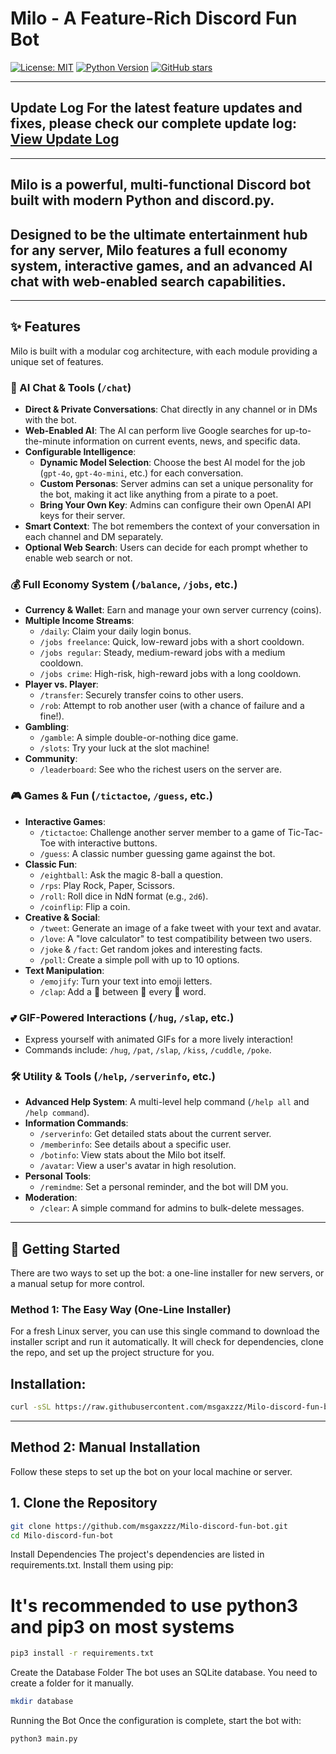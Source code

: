 # Milo - A Feature-Rich Discord Fun Bot

[![License: MIT](https://img.shields.io/badge/License-MIT-green.svg)](https://opensource.org/licenses/MIT)
[![Python Version](https://img.shields.io/badge/Python-3.7%2B-blue.svg)](https://www.python.org/downloads/release/python-3110/)
[![GitHub stars](https://img.shields.io/github/stars/msgaxzzz/Milo-discord-fun-bot.svg?style=social&label=Star)](https://github.com/msgaxzzz/Milo-discord-fun-bot/stargazers)

---
## Update Log For the latest feature updates and fixes, please check our complete update log: [View Update Log](https://github.com/msgaxzzz/Milo-discord-fun-bot/blob/main/CHANGELOG.md)

---

## Milo is a powerful, multi-functional Discord bot built with modern Python and discord.py.  
## Designed to be the ultimate entertainment hub for any server, Milo features a full economy system, interactive games, and an advanced AI chat with web-enabled search capabilities.

---
## ✨ Features

Milo is built with a modular cog architecture, with each module providing a unique set of features.

### 🤖 AI Chat & Tools (`/chat`)
- **Direct & Private Conversations**: Chat directly in any channel or in DMs with the bot.
- **Web-Enabled AI**: The AI can perform live Google searches for up-to-the-minute information on current events, news, and specific data.
- **Configurable Intelligence**:
  - **Dynamic Model Selection**: Choose the best AI model for the job (`gpt-4o`, `gpt-4o-mini`, etc.) for each conversation.
  - **Custom Personas**: Server admins can set a unique personality for the bot, making it act like anything from a pirate to a poet.
  - **Bring Your Own Key**: Admins can configure their own OpenAI API keys for their server.
- **Smart Context**: The bot remembers the context of your conversation in each channel and DM separately.
- **Optional Web Search**: Users can decide for each prompt whether to enable web search or not.

### 💰 Full Economy System (`/balance`, `/jobs`, etc.)
- **Currency & Wallet**: Earn and manage your own server currency (coins).
- **Multiple Income Streams**:
  - `/daily`: Claim your daily login bonus.
  - `/jobs freelance`: Quick, low-reward jobs with a short cooldown.
  - `/jobs regular`: Steady, medium-reward jobs with a medium cooldown.
  - `/jobs crime`: High-risk, high-reward jobs with a long cooldown.
- **Player vs. Player**:
  - `/transfer`: Securely transfer coins to other users.
  - `/rob`: Attempt to rob another user (with a chance of failure and a fine!).
- **Gambling**:
  - `/gamble`: A simple double-or-nothing dice game.
  - `/slots`: Try your luck at the slot machine!
- **Community**:
  - `/leaderboard`: See who the richest users on the server are.

### 🎮 Games & Fun (`/tictactoe`, `/guess`, etc.)
- **Interactive Games**:
  - `/tictactoe`: Challenge another server member to a game of Tic-Tac-Toe with interactive buttons.
  - `/guess`: A classic number guessing game against the bot.
- **Classic Fun**:
  - `/eightball`: Ask the magic 8-ball a question.
  - `/rps`: Play Rock, Paper, Scissors.
  - `/roll`: Roll dice in NdN format (e.g., `2d6`).
  - `/coinflip`: Flip a coin.
- **Creative & Social**:
  - `/tweet`: Generate an image of a fake tweet with your text and avatar.
  - `/love`: A "love calculator" to test compatibility between two users.
  - `/joke` & `/fact`: Get random jokes and interesting facts.
  - `/poll`: Create a simple poll with up to 10 options.
- **Text Manipulation**:
  - `/emojify`: Turn your text into emoji letters.
  - `/clap`: Add a 👏 between 👏 every 👏 word.

### 💕 GIF-Powered Interactions (`/hug`, `/slap`, etc.)
- Express yourself with animated GIFs for a more lively interaction!
- Commands include: `/hug`, `/pat`, `/slap`, `/kiss`, `/cuddle`, `/poke`.

### 🛠️ Utility & Tools (`/help`, `/serverinfo`, etc.)
- **Advanced Help System**: A multi-level help command (`/help all` and `/help command`).
- **Information Commands**:
  - `/serverinfo`: Get detailed stats about the current server.
  - `/memberinfo`: See details about a specific user.
  - `/botinfo`: View stats about the Milo bot itself.
  - `/avatar`: View a user's avatar in high resolution.
- **Personal Tools**:
  - `/remindme`: Set a personal reminder, and the bot will DM you.
- **Moderation**:
  - `/clear`: A simple command for admins to bulk-delete messages.

---

## 🚀 Getting Started

There are two ways to set up the bot: a one-line installer for new servers, or a manual setup for more control.

### Method 1: The Easy Way (One-Line Installer)
For a fresh Linux server, you can use this single command to download the installer script and run it automatically. It will check for dependencies, clone the repo, and set up the project structure for you.

## Installation:

```bash
curl -sSL https://raw.githubusercontent.com/msgaxzzz/Milo-discord-fun-bot/main/install.sh | bash
```
---

## Method 2: Manual Installation
Follow these steps to set up the bot on your local machine or server.

## 1. Clone the Repository
```bash
git clone https://github.com/msgaxzzz/Milo-discord-fun-bot.git
cd Milo-discord-fun-bot
```

Install Dependencies
The project's dependencies are listed in requirements.txt. Install them using pip:
# It's recommended to use python3 and pip3 on most systems

```bash
pip3 install -r requirements.txt
```

Create the Database Folder
The bot uses an SQLite database. You need to create a folder for it manually.
```bash
mkdir database
```

Running the Bot
Once the configuration is complete, start the bot with:
```bash
python3 main.py
```
